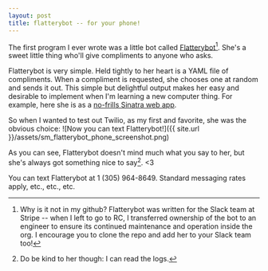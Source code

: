 ```yaml
---
layout: post
title: flatterybot -- for your phone!
---
```


The first program I ever wrote was a little bot called [Flatterybot](https://github.com/raybejjani/slackbot)[^1]. She's a sweet little thing who'll give compliments to anyone who asks.

Flatterybot is very simple. Held tightly to her heart is a YAML file of compliments. When a compliment is requested, she chooses one at random and sends it out. This simple but delightful output makes her easy and desirable to implement when I'm learning a new computer thing. For example, here she is as a [no-frills Sinatra web app](https://pacific-bayou-4823.herokuapp.com/).

So when I wanted to test out Twilio, as my first and favorite, she was the obvious choice:
![Now you can text Flatterybot!]({{ site.url }}/assets/sm_flatterybot_phone_screenshot.png)

As you can see, Flatterybot doesn't mind much what you say to her, but she's always got something nice to say[^2]. <3

You can text Flatterybot at 1 (305) 964-8649. Standard messaging rates apply, etc., etc., etc.




[^1]: Why is it not in my github? Flatterybot was written for the Slack team at Stripe -- when I left to go to RC, I transferred ownership of the bot to an engineer to ensure its continued maintenance and operation inside the org. I encourage you to clone the repo and add her to your Slack team too!
[^2]: Do be kind to her though: I can read the logs.